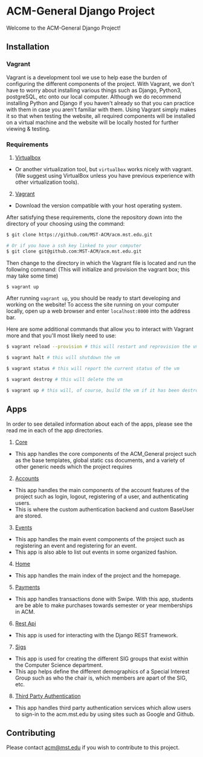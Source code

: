 # ACM-General Django Project

Welcome to the ACM-General Django Project!

## Installation
### Vagrant
Vagrant is a development tool we use to help ease the burden of configuring the different components of the project. With Vagrant, we don't have to worry about installing various things such as Django, Python3, postgreSQL, etc onto our local computer. Although we do recommend installing Python and Django if you haven't already so that you can practice with them in case you aren't familiar with them. Using Vagrant simply makes it so that when testing the website, all required components will be installed on a virtual machine and the website will be locally hosted for further viewing & testing.

### Requirements
1. [Virtualbox](https://virtualbox.org)
  + Or another virtualization tool, but `virtualbox` works nicely with vagrant. (We suggest using VirtualBox unless you have previous experience with other virtualization tools).
2. [Vagrant](https://vagrantup.com)
  + Download the version compatible with your host operating system.

After satisfying these requirements, clone the repository down into the directory of your choosing using the command:
```bash
$ git clone https://github.com/MST-ACM/acm.mst.edu.git

# Or if you have a ssh key linked to your computer
$ git clone git@github.com:MST-ACM/acm.mst.edu.git
```

Then change to the directory in which the Vagrant file is located and run the following command: (This will initialize and provision the vagrant box; this may take some time)
```bash
$ vagrant up
```
After running `vagrant up`, you should be ready to start developing and working on the website! To access the site running on your computer locally, open up a web browser and enter `localhost:8000` into the address bar.

Here are some additional commands that allow you to interact with Vagrant more and that you'll most likely need to use:
```bash
$ vagrant reload --provision # this will restart and reprovision the vm

$ vagrant halt # this will shutdown the vm

$ vagrant status # this will report the current status of the vm

$ vagrant destroy # this will delete the vm

$ vagrant up # this will, of course, build the vm if it has been destroyed
```

## Apps
In order to see detailed information about each of the apps, please see the read me in each of the app directories.
1. [Core](ACM_General/core/)
  + This app handles the core components of the ACM\_General project such as the base templates, global static css documents, and a variety of other generic needs which the project requires
2. [Accounts](ACM_General/accounts/)
  + This app handles the main components of the account features of the project such as login, logout, registering of a user, and authenticating users.
  + This is where the custom authentication backend and custom BaseUser are stored.
3. [Events](ACM_General/events/)
  + This app handles the main event components of the project such as registering an event and registering for an event.
  + This app is also able to list out events in some organized fashion.
4. [Home](ACM_General/home/)
  + This app handles the main index of the project and the homepage.
5. [Payments](ACM_General/payments/)
  + This app handles transactions done with Swipe. With this app, students are be able to make purchases towards semester or year memberships in ACM.
6. [Rest Api](ACM_General/rest_api/)
  + This app is used for interacting with the Django REST framework.
7. [Sigs](ACM_General/sigs/)
  + This app is used for creating the different SIG groups that exist within the Computer Science department.
  + This app helps define the different demographics of a Special Interest Group such as who the chair is, which members are apart of the SIG, etc.
8. [Third Party Authentication](ACM_General/thirdparty_auth/)
  + This app handles third party authentication services which allow users to sign-in to the acm.mst.edu by using sites such as Google and Github.

## Contributing
Please contact [acm@mst.edu](acm@mst.edu) if you wish to contribute to this project.
